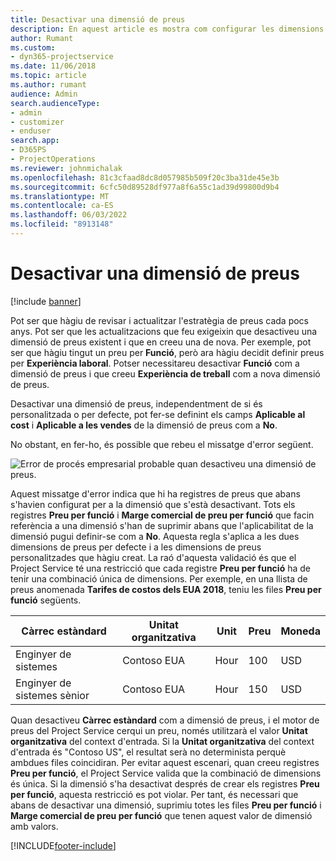 ```yaml
---
title: Desactivar una dimensió de preus
description: En aquest article es mostra com configurar les dimensions de preus a la solució del Project Service.
author: Rumant
ms.custom:
- dyn365-projectservice
ms.date: 11/06/2018
ms.topic: article
ms.author: rumant
audience: Admin
search.audienceType:
- admin
- customizer
- enduser
search.app:
- D365PS
- ProjectOperations
ms.reviewer: johnmichalak
ms.openlocfilehash: 81c3cfaad8dc8d057985b509f20c3ba31de45e3b
ms.sourcegitcommit: 6cfc50d89528df977a8f6a55c1ad39d99800d9b4
ms.translationtype: MT
ms.contentlocale: ca-ES
ms.lasthandoff: 06/03/2022
ms.locfileid: "8913148"
---
```

# <a name="turn-off-a-pricing-dimension"></a>Desactivar una dimensió de preus

[!include [banner](../includes/psa-now-project-operations.md)]

Pot ser que hàgiu de revisar i actualitzar l'estratègia de preus cada pocs anys. Pot ser que les actualitzacions que feu exigeixin que desactiveu una dimensió de preus existent i que en creeu una de nova. Per exemple, pot ser que hàgiu tingut un preu per **Funció**, però ara hàgiu decidit definir preus per **Experiència laboral**. Potser necessitareu desactivar **Funció** com a dimensió de preus i que creeu **Experiència de treball** com a nova dimensió de preus. 

Desactivar una dimensió de preus, independentment de si és personalitzada o per defecte, pot fer-se definint els camps **Aplicable al cost** i **Aplicable a les vendes** de la dimensió de preus com a **No**.

No obstant, en fer-ho, és possible que rebeu el missatge d'error següent.

![Error de procés empresarial probable quan desactiveu una dimensió de preus.](media/Business-Process-Error.png)


Aquest missatge d'error indica que hi ha registres de preus que abans s'havien configurat per a la dimensió que s'està desactivant. Tots els registres **Preu per funció** i **Marge comercial de preu per funció** que facin referència a una dimensió s'han de suprimir abans que l'aplicabilitat de la dimensió pugui definir-se com a **No**. Aquesta regla s'aplica a les dues dimensions de preus per defecte i a les dimensions de preus personalitzades que hàgiu creat. La raó d'aquesta validació és que el Project Service té una restricció que cada registre **Preu per funció** ha de tenir una combinació única de dimensions. Per exemple, en una llista de preus anomenada **Tarifes de costos dels EUA 2018**, teniu les files **Preu per funció** següents. 

| Càrrec estàndard         | Unitat organitzativa    |Unit   |Preu  |Moneda  |
| -----------------------|-------------|-------|-------|----------|
| Enginyer de sistemes|Contoso EUA|Hour| 100|USD|
| Enginyer de sistemes sènior|Contoso EUA|Hour| 150| USD|


Quan desactiveu **Càrrec estàndard** com a dimensió de preus, i el motor de preus del Project Service cerqui un preu, només utilitzarà el valor **Unitat organitzativa** del context d'entrada. Si la **Unitat organitzativa** del context d'entrada és "Contoso US", el resultat serà no determinista perquè ambdues files coincidiran. Per evitar aquest escenari, quan creeu registres **Preu per funció**, el Project Service valida que la combinació de dimensions és única. Si la dimensió s'ha desactivat després de crear els registres **Preu per funció**, aquesta restricció es pot violar. Per tant, és necessari que abans de desactivar una dimensió, suprimiu totes les files **Preu per funció** i **Marge comercial de preu per funció** que tenen aquest valor de dimensió amb valors.



[!INCLUDE[footer-include](../includes/footer-banner.md)]
